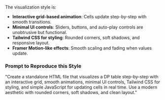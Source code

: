 The visualization style is:

* **Interactive grid-based animation**: Cells update step-by-step with smooth transitions.
* **Minimal UI controls**: Sliders, buttons, and auto-play controls are unobtrusive but functional.
* **Tailwind CSS for styling**: Rounded corners, soft shadows, and responsive layout.
* **Framer Motion-like effects**: Smooth scaling and fading when values update.

### Prompt to Reproduce this Style

"Create a standalone HTML file that visualizes a DP table step-by-step with an interactive grid, smooth animations, minimal UI controls, Tailwind CSS for styling, and simple JavaScript for updating cells in real time. Use a modern aesthetic with rounded corners, soft shadows, and clean layout."

